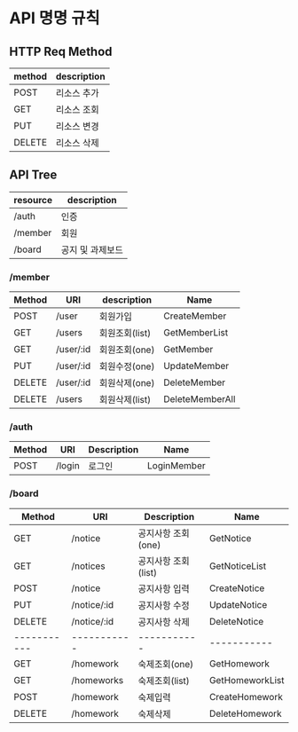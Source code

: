 # API 명명 규칙

## HTTP Req Method

| method | description |
| ------ | ----------- |
| POST   | 리소스 추가 |
| GET    | 리소스 조회 |
| PUT    | 리소스 변경 |
| DELETE | 리소스 삭제 |



## API Tree

| resource | description      |
| -------- | ---------------- |
| /auth    | 인증             |
| /member  | 회원             |
| /board   | 공지 및 과제보드 |



### /member

| Method | URI       | description    | Name            |
| ------ | --------- | -------------- | --------------- |
| POST   | /user     | 회원가입       | CreateMember    |
| GET    | /users    | 회원조회(list) | GetMemberList   |
| GET    | /user/:id | 회원조회(one)  | GetMember       |
| PUT    | /user/:id | 회원수정(one)  | UpdateMember    |
| DELETE | /user/:id | 회원삭제(one)  | DeleteMember    |
| DELETE | /users    | 회원삭제(list) | DeleteMemberAll |



### /auth

| Method | URI    | Description | Name        |
| ------ | ------ | ----------- | ----------- |
| POST   | /login | 로그인      | LoginMember |



### /board

| Method      | URI         | Description         | Name            |
| ----------- | ----------- | ------------------- | --------------- |
| GET         | /notice     | 공지사항 조회(one)  | GetNotice       |
| GET         | /notices    | 공지사항 조회(list) | GetNoticeList   |
| POST        | /notice     | 공지사항 입력       | CreateNotice    |
| PUT         | /notice/:id | 공지사항 수정       | UpdateNotice    |
| DELETE      | /notice/:id | 공지사항 삭제       | DeleteNotice    |
| ----------- | ----------- | -----------         | -----------     |
| GET         | /homework   | 숙제조회(one)       | GetHomework     |
| GET         | /homeworks  | 숙제조회(list)      | GetHomeworkList |
| POST        | /homework   | 숙제입력            | CreateHomework  |
| DELETE      | /homework   | 숙제삭제            | DeleteHomework  |



